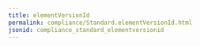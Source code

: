 ```yaml
---
title: elementVersionId
permalink: compliance/Standard.elementVersionId.html
jsonid: compliance_standard_elementversionid
---
```

